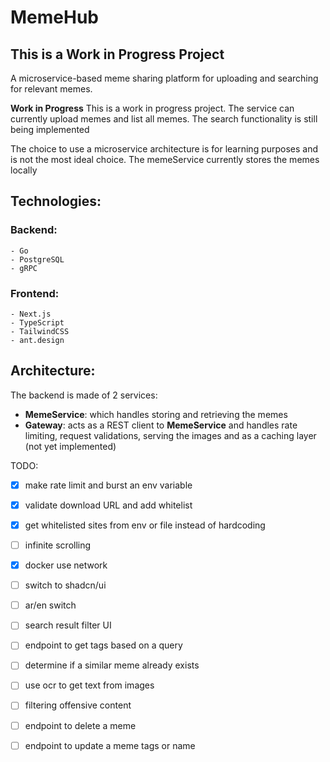 # MemeHub

## **This is a Work in Progress Project**

A microservice-based meme sharing platform for uploading and searching for relevant memes.

**Work in Progress**
This is a work in progress project. The service can currently upload memes and list all memes. The search functionality is still being implemented

The choice to use a microservice architecture is for learning purposes and is not the most ideal choice.
The memeService currently stores the memes locally

## Technologies:

### Backend:

    - Go
    - PostgreSQL
    - gRPC

### Frontend:

    - Next.js
    - TypeScript
    - TailwindCSS
    - ant.design

## Architecture:

The backend is made of 2 services:
- **MemeService**: which handles storing and retrieving the memes
- **Gateway**: acts as a REST client to **MemeService** and handles rate limiting, request validations, serving the images and as a caching layer (not yet implemented)

TODO:
- [x] make rate limit and burst an env variable 
- [x] validate download URL and add whitelist
- [x] get whitelisted sites from env or file instead of hardcoding
- [ ] infinite scrolling
- [x] docker use network
- [ ] switch to shadcn/ui
- [ ] ar/en switch
- [ ] search result filter UI 
- [ ] endpoint to get tags based on a query
- [ ] determine if a similar meme already exists
- [ ] use ocr to get text from images
- [ ] filtering offensive content
- [ ] endpoint to delete a meme
- [ ] endpoint to update a meme tags or name
 


